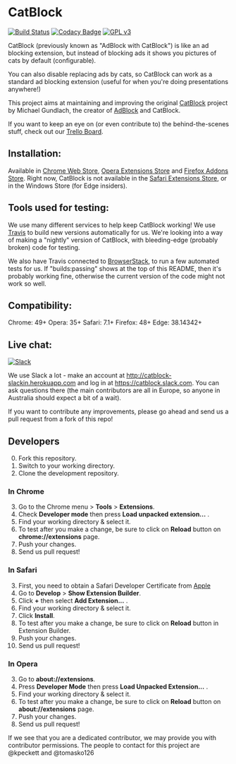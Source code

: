 CatBlock
========
[![Build Status](https://travis-ci.org/CatBlock/catblock.svg?branch=master)](https://travis-ci.org/CatBlock/catblock)
[![Codacy Badge](https://api.codacy.com/project/badge/Grade/cc8d000f77bb427caa8b0293d9b5d225)](https://www.codacy.com/app/tomastaro/catblock?utm_source=github.com&amp;utm_medium=referral&amp;utm_content=CatBlock/catblock&amp;utm_campaign=Badge_Grade)
[![GPL v3](https://img.shields.io/badge/License-GPLv3-blue.svg)](https://github.com/CatBlock/catblock/blob/master/LICENSE.txt)

CatBlock (previously known as "AdBlock with CatBlock") is like an ad blocking extension, but instead of blocking ads it shows you pictures of cats by default (configurable).

You can also disable replacing ads by cats, so CatBlock can work as a standard ad blocking extension (useful for when you're doing presentations anywhere!)

This project aims at maintaining and improving the original [CatBlock](http://blog.getadblock.com/2012/04/catblock-lives-on.html) project by Michael Gundlach, the creator of [AdBlock](https://getadblock.com) and CatBlock.

If you want to keep an eye on (or even contribute to) the behind-the-scenes stuff, check out our [Trello Board](https://trello.com/catblock).

## Installation:
Available in [Chrome Web Store](https://chrome.google.com/webstore/detail/catblock/mdcgnhlfpnbeieiiccmebgkfdebafodo),
[Opera Extensions Store](https://addons.opera.com/sk/extensions/details/adblock-with-catblock/?display=en) and [Firefox Addons Store](https://addons.mozilla.org/en/firefox/addon/adblock-with-catblock/).
Right now, CatBlock is not available in the [Safari Extensions Store](https://safari-extensions.apple.com), or in the Windows Store (for Edge insiders).

## Tools used for testing:
We use many different services to help keep CatBlock working! We use [Travis](http://travis-ci.org) to build new versions automatically for us. We're looking into a way of making a "nightly" version of CatBlock, with bleeding-edge (probably broken) code for testing.

We also have Travis connected to [BrowserStack](http://browserstack.com), to run a few automated tests for us. If "builds:passing" shows at the top of this README, then it's probably working fine, otherwise the current version of the code might not work so well.

## Compatibility:
Chrome: 49+
Opera: 35+
Safari: 7.1+
Firefox: 48+
Edge: 38.14342+

## Live chat:
[![Slack](http://catblock-slackin.herokuapp.com/badge.svg)](http://catblock-slackin.herokuapp.com)

We use Slack a lot - make an account at <http://catblock-slackin.herokuapp.com> and log in at <https://catblock.slack.com>. You can ask questions there (the main contributors are all in Europe, so anyone in Australia should expect a bit of a wait).

If you want to contribute any improvements, please go ahead and send us a pull request from a fork of this repo!

## Developers

0. Fork this repository.
1. Switch to your working directory.
2. Clone the development repository.

### In Chrome

3. Go to the Chrome menu > **Tools** > **Extensions**.
4. Check **Developer mode** then press **Load unpacked extension...** .
5. Find your working directory & select it.
6. To test after you make a change, be sure to click on **Reload** button on **chrome://extensions** page.
7. Push your changes.
8. Send us pull request!

### In Safari

3. First, you need to obtain a Safari Developer Certificate from [Apple](https://developer.apple.com/programs/safari/)
4. Go to **Develop** > **Show Extension Builder**.
5. Click **+** then select **Add Extension...** .
6. Find your working directory & select it.
7. Click **Install**.
8. To test after you make a change, be sure to click on **Reload** button in Extension Builder.
9. Push your changes.
10. Send us pull request!

### In Opera

3. Go to **about://extensions**.
4. Press **Developer Mode** then press **Load Unpacked Extension...** .
5. Find your working directory & select it.
6. To test after you make a change, be sure to click on **Reload** button on **about://extensions** page.
7. Push your changes.
8. Send us pull request!

If we see that you are a dedicated contributor, we may provide you with contributor permissions.
The people to contact for this project are @kpeckett and @tomasko126